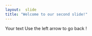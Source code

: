 ```yaml
---
layout:  slide
title: "Welcome to our second slide!"
---
```

Your text
Use the left arrow to go back !